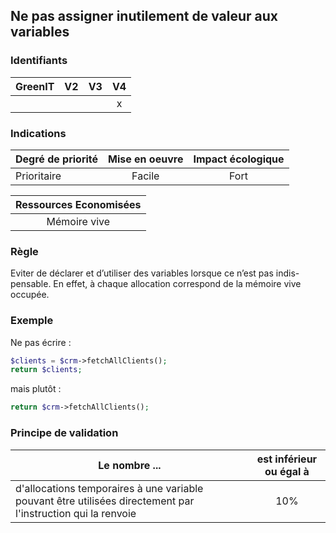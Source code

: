 ## Ne pas assigner inutilement de valeur aux variables
### Identifiants

| GreenIT |  V2  |  V3  |  V4  |
|---------|:----:|:----:|:----:|
|      |   |   |  x   |

### Indications

| Degré de priorité |      Mise en oeuvre       |  Impact écologique    | 
|-------------------|:-------------------------:|:---------------------:|
| Prioritaire       |  Facile                   | Fort                  | 


|Ressources Economisées                                      |
|:----------------------------------------------------------:|
|  Mémoire vive  |

### Règle

Eviter de déclarer et d’utiliser des variables lorsque ce n’est pas indis- pensable. En effet, à chaque allocation correspond de la mémoire vive occupée.

### Exemple

Ne pas écrire :

```php 
$clients = $crm->fetchAllClients(); 
return $clients;
```

mais plutôt :

```php
return $crm->fetchAllClients();
```

### Principe de validation

| Le nombre ...     | est inférieur ou égal à   |  
|-------------------|:-------------------------:|
| d'allocations temporaires à une variable pouvant être utilisées directement par l'instruction qui la renvoie  | 10%  |
